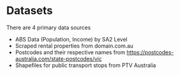 # Datasets
There are 4 primary data sources
- ABS Data (Population, Income) by SA2 Level
- Scraped rental properties from domain.com.au
- Postcodes and their respective names from https://postcodes-australia.com/state-postcodes/vic
- Shapefiles for public transport stops from PTV Australia

